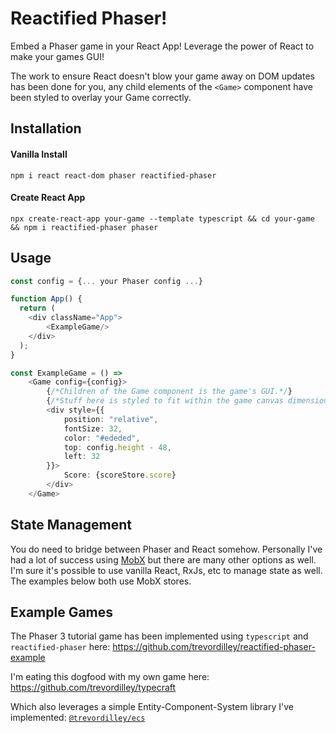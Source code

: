 # Reactified Phaser!

Embed a Phaser game in your React App! Leverage the power of React to make your games GUI! 

The work to ensure React doesn't blow your game away on DOM updates has been done for you, 
any child elements of the `<Game>` component have been styled to overlay your Game correctly. 

## Installation

#### Vanilla Install
`npm i react react-dom phaser reactified-phaser`

#### Create React App
`npx create-react-app your-game --template typescript && cd your-game && npm i reactified-phaser phaser`

## Usage

```typescript
const config = {... your Phaser config ...}

function App() {
  return (
    <div className="App">
        <ExampleGame/>
    </div>
  );
}

const ExampleGame = () =>
    <Game config={config}>
        {/*Children of the Game component is the game's GUI.*/}
        {/*Stuff here is styled to fit within the game canvas dimensions.*/}
        <div style={{
            position: "relative",
            fontSize: 32,
            color: "#ededed",
            top: config.height - 48,
            left: 32
        }}>
            Score: {scoreStore.score}
        </div>
    </Game>

```

## State Management
You do need to bridge between Phaser and React somehow. Personally I've had a lot of success using [MobX](https://mobx.js.org/README.html)
but there are many other options as well. I'm sure it's possible to use vanilla React, RxJs, etc to manage state as well.
The examples below both use MobX stores.

## Example Games
The Phaser 3 tutorial game has been implemented using `typescript` and `reactified-phaser` here:
https://github.com/trevordilley/reactified-phaser-example

I'm eating this dogfood with my own game here:
https://github.com/trevordilley/typecraft

Which also leverages a simple Entity-Component-System library I've implemented: [`@trevordilley/ecs`](https://www.npmjs.com/package/@trevordilley/ecs)

